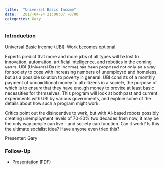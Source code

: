 ```yaml
---
title:  "Universal Basic Income"
date:   2017-04-24 21:00:07 -0700
categories: Gary
---
```



### Introduction

Universal Basic Income (UBI): Work becomes optional.

Experts predict that more and more jobs of all types will be lost to innovation, automation, artificial intelligence, and robotics in the coming years. UBI (Universal Basic Income) has been proposed not only as a way for society to cope with increasing numbers of unemployed and homeless, but as a possible solution to poverty in general. UBI consists of a monthly payment of unconditional money to all citizens in a society, the purpose of which is to ensure that they have enough money to provide at least basic necessities for themselves. This program will look at both past and current experiments with UBI by various governments, and explore some of the details about how such a program might work. 

Critics point out the disincentive to work, but with AI-based robots possibly creating unemployment levels of 70-80% two decades from now, it may be the only way people can live - and society can function. 
Can it work? Is this the ultimate socialist idea? Have anyone even tried this?


Presenter: Gary

### Follow-Up

* [Presentation](/assets/present/ubi.pdf) (PDF) 

